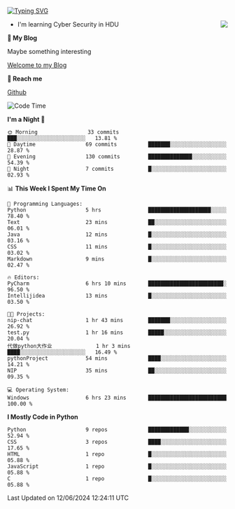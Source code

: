 [![Typing SVG](https://readme-typing-svg.herokuapp.com?font=Fira+Code&pause=1000&random=false&width=450&height=60&lines=Hello+%F0%9F%91%8B%F0%9F%8F%BB;I'm+JBNRZ)](https://git.io/typing-svg)

<a href="#">
  <img align="right" src="https://github-readme-stats.vercel.app/api?username=JBNRZ&show_icons=true&bg_color=15,f2f7fd,E0EAFC" />
</a>

- I'm learning Cyber Security in HDU

 **🌱 My Blog**

Maybe something interesting

[Welcome to my Blog](https://jbnrz.com.cn/)

 **💬 Reach me** 

[Github](https://github.com/JBNRZ)


<!--START_SECTION:waka-->
![Code Time](http://img.shields.io/badge/Code%20Time-532%20hrs%2041%20mins-blue)

**I'm a Night 🦉** 

```text
🌞 Morning                33 commits          ███░░░░░░░░░░░░░░░░░░░░░░   13.81 % 
🌆 Daytime                69 commits          ███████░░░░░░░░░░░░░░░░░░   28.87 % 
🌃 Evening                130 commits         ██████████████░░░░░░░░░░░   54.39 % 
🌙 Night                  7 commits           █░░░░░░░░░░░░░░░░░░░░░░░░   02.93 % 
```


📊 **This Week I Spent My Time On** 

```text
💬 Programming Languages: 
Python                   5 hrs               ████████████████████░░░░░   78.40 % 
Text                     23 mins             ██░░░░░░░░░░░░░░░░░░░░░░░   06.01 % 
Java                     12 mins             █░░░░░░░░░░░░░░░░░░░░░░░░   03.16 % 
CSS                      11 mins             █░░░░░░░░░░░░░░░░░░░░░░░░   03.02 % 
Markdown                 9 mins              █░░░░░░░░░░░░░░░░░░░░░░░░   02.47 % 

🔥 Editors: 
PyCharm                  6 hrs 10 mins       ████████████████████████░   96.50 % 
Intellijidea             13 mins             █░░░░░░░░░░░░░░░░░░░░░░░░   03.50 % 

🐱‍💻 Projects: 
nip-chat                 1 hr 43 mins        ███████░░░░░░░░░░░░░░░░░░   26.92 % 
test.py                  1 hr 16 mins        █████░░░░░░░░░░░░░░░░░░░░   20.04 % 
代做python大作业              1 hr 3 mins         ████░░░░░░░░░░░░░░░░░░░░░   16.49 % 
pythonProject            54 mins             ████░░░░░░░░░░░░░░░░░░░░░   14.21 % 
NIP                      35 mins             ██░░░░░░░░░░░░░░░░░░░░░░░   09.35 % 

💻 Operating System: 
Windows                  6 hrs 23 mins       █████████████████████████   100.00 % 
```

**I Mostly Code in Python** 

```text
Python                   9 repos             █████████████░░░░░░░░░░░░   52.94 % 
CSS                      3 repos             ████░░░░░░░░░░░░░░░░░░░░░   17.65 % 
HTML                     1 repo              █░░░░░░░░░░░░░░░░░░░░░░░░   05.88 % 
JavaScript               1 repo              █░░░░░░░░░░░░░░░░░░░░░░░░   05.88 % 
C                        1 repo              █░░░░░░░░░░░░░░░░░░░░░░░░   05.88 % 
```




 Last Updated on 12/06/2024 12:24:11 UTC
<!--END_SECTION:waka-->

